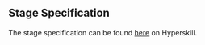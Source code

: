 ## Stage Specification

The stage specification can be found [here](https://hyperskill.org/projects/74/stages/414/implement) on Hyperskill.